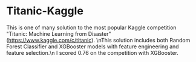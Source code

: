 # Titanic-Kaggle

This is one of many solution to the most popular Kaggle competition "Titanic: Machine Learning from Disaster" (https://www.kaggle.com/c/titanic). \nThis solution includes both
 Random Forest Classifier and XGBooster models with feature engineering and feature selection.\n I scored 0.76 on the competition with XGBooster.
